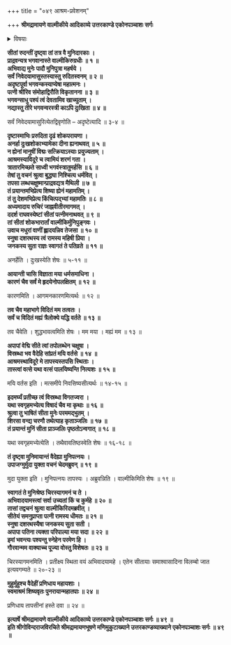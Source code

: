 +++
title = "०४९ आश्रम-प्रवेशनम्"

+++
**श्रीमद्रामायणे वाल्मीकीये आदिकाव्ये उत्तरकाण्डे एकोनपञ्चाशः सर्गः**

<details><summary>विषयाः</summary>

मुनि-कुमारकैः सीता-रोदनादिकं निवेदितेन वाल्मीकिना  
स-त्वरं सीता-समीपम् एत्य  
ससान्त्वनम् अर्घ्यादिना संपूजन-पूर्वकं  
तस्याः स्वाश्रम-प्रापणेन  
तापसीः प्रति तत्-परिरक्षण-चोदना ॥
</details>

**सीतां रुदन्तीं दृष्ट्वा तां तत्र वै मुनिदारकाः ।  
प्राद्रवन्यत्र भगवानास्ते वाल्मीकिरुग्रधीः ॥ १ ॥  
अभिवाद्य मुनेः पादौ मुनिपुत्रा महर्षये ।  
सर्वं निवेदयामासुस्तस्यास्तु रुदितस्वनम् ॥ २ ॥  
अदृष्टपूर्वा भगवन्कस्याप्येषा महात्मनः ।  
पत्नी श्रीरिव संमोहाद्विरौति विकृतानना ॥ ३ ॥  
भगवन्साधु पश्यं त्वं देवतामिव खाच्युताम् ।  
नद्यास्तु तीरे भगवन्वरस्त्री काऽपि दुःखिता ॥ ४ ॥**

सर्वं निवेदयामासुरित्येतद्विवृणोति – अदृष्टेत्यादि ॥ ३-४ ॥

**दृष्टास्माभिः प्ररुदिता दृढं शोकपरायणा ।  
अनर्हा दुःखशोकाभ्यामेका दीना ह्यनाथवत् ॥ ५ ॥  
न ह्येनां मानुषीं विद्मः सत्क्रियाऽस्याः प्रयुज्यताम् ।  
आश्रमस्याविदूरे च त्वामियं शरणं गता ।  
त्रातारमिच्छते साध्वी भगवंस्त्रातुमर्हसि ॥ ६ ॥  
तेषां तु वचनं श्रुत्वा बुद्ध्या निश्चित्य धर्मवित् ।  
तपसा लब्धचक्षुष्मान्प्राद्रवद्यत्र मैथिली ॥ ७ ॥  
तं प्रयान्तमभिप्रेत्य शिष्या ह्येनं महामतिम् ।  
तं तु देशमभिप्रेत्य किंचित्पद्भ्यां महामतिः ॥ ८ ॥  
अध्यमादाय रुचिरं जाह्नवीतीरमागमत् ।  
ददर्श राघवस्येष्टां सीतां पत्नीमनाथवत् ॥ ९ ॥  
तां सीतां शोकभारार्तां वाल्मीकिर्मुनिपुङ्गवः ।  
उवाच मधुरां वाणीं ह्लादयन्निव तेजसा ॥ १० ॥  
स्नुषा दशरथस्य त्वं रामस्य महिषी प्रिया ।  
जनकस्य सुता राज्ञः स्वागतं ते पतिव्रते ॥ ११ ॥**

अनर्हेति । दुःखस्येति शेषः ॥ ५-११ ॥

**आयान्ती चासि विज्ञाता मया धर्मसमाधिना ।  
कारणं चैव सर्वं मे हृदयेनोपलक्षितम् ॥ १२ ॥**

कारणमिति । आगमनकारणमित्यर्थः ॥ १२ ॥

**तव चैव महाभागे विदितं मम तत्वतः ।  
सर्वं च विदितं मह्यं त्रैलोक्ये यद्धि वर्तते ॥ १३ ॥**

तव चैवेति । शुद्धभावत्वमिति शेषः । मम मया । मह्यं मम ॥ १३ ॥

**अपापां वेद्मि सीते त्वां तपोलब्धेन चक्षुषा ।  
विस्रब्धा भव वैदेहि सांप्रतं मयि वर्तसे ॥ १४ ॥  
आश्रमस्थाविदूरे मे तापस्यस्तपसि स्थिताः ।  
तास्त्वां वत्से यथा वत्सं पालयिष्यन्ति नित्यशः ॥ १५ ॥**

मयि वर्तस इति । मत्समीपे निवसिष्यसीत्यर्थः ॥ १४-१५ ॥

**इदमर्घ्यं प्रतीच्छ त्वं विस्रब्धा विगतज्वरा ।  
यथा स्वगृहमभ्येत्य विषादं चैव मा कृथाः ॥ १६ ॥  
श्रुत्वा तु भाषितं सीता मुनेः परममद्भुतम् ।  
शिरसा वन्द्य चरणौ तथेत्याह कृताञ्जलिः ॥ १७ ॥  
तं प्रयान्तं मुनिं सीता प्राञ्जलिः पृष्ठतोऽन्वगात् ॥ १८ ॥**

यथा स्वगृहमभ्येत्येति । तथैवावतिष्ठस्वेति शेषः ॥ १६-१८ ॥

**तं दृष्ट्वा मुनिमायान्तं वैदेह्या मुनिपत्नयः ।  
उपाजग्मुर्मुदा युक्ता वचनं चेदमब्रुवन् ॥ १९ ॥**

मुदा युक्ता इति । मुनिपत्नयः तापस्यः । अब्रुवन्निति । वाल्मीकिमिति शेषः ॥ १९ ॥

**स्वागतं ते मुनिश्रेष्ठ चिरस्यागमनं च ते ।  
अभिवादयामस्त्वां सर्वा उच्यतां किं च कुर्महे ॥ २० ॥  
तासां तद्वचनं श्रुत्वा वाल्मीकिरिदमब्रवीत् ।  
सीतेयं समनुप्राप्ता पत्नी रामस्य धीमतः ॥ २१ ॥  
स्नुषा दशरथस्यैषा जनकस्य सुता सती ।  
अपापा पतिना त्यक्ता परिपाल्या मया सदा ॥ २२ ॥  
इमां भवन्त्यः पश्यन्तु स्नेहेन परमेण हि ।  
गौरवान्मम वाक्याच्च पूज्या वोस्तु विशेषतः ॥ २३ ॥**

चिरस्यागमनमिति । प्रतीक्ष्य स्थिता वयं अभिवादयामहे । एतेन सीतायाः समाश्वासादिना विलम्बो जात इत्यवगम्यते ॥ २०-२३ ॥

**मुहुर्मुहुश्च वैदेहीं प्रणिधाय महायशाः ।  
स्वमाश्रमं शिष्यवृतः पुनरायान्महातपाः ॥ २४ ॥**

प्रणिधाय तापसीनां हस्ते दवा ॥ २४ ॥

**इत्यार्षे श्रीमद्रामायणे वाल्मीकीये आदिकाव्ये उत्तरकाण्डे एकोनपञ्चाशः सर्गः ॥ ४९ ॥  
इति श्रीगोविन्दराजविरचिते श्रीमद्रामायणभूषणे मणिमुकुटाख्याने उत्तरकाण्डव्याख्याने एकोनपञ्चाशः सर्गः ॥ ४९ ॥**
